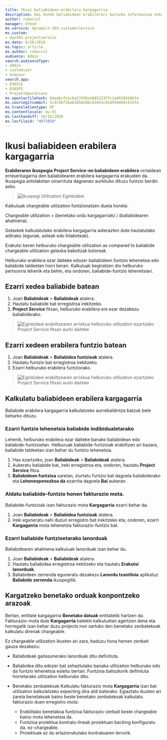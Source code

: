 ```yaml
---
title: Ikusi baliabideen erabilera kargagarria
description: Gai honek baliabideen erabilerari buruzko informazioa eskaintzen du.
author: ruhercul
manager: kfend
ms.service: dynamics-365-customerservice
ms.custom:
- dyn365-projectservice
ms.date: 9/26/2019
ms.topic: article
ms.author: ruhercul
audience: Admin
search.audienceType:
- admin
- customizer
- enduser
search.app:
- D365CE
- D365PS
- ProjectOperations
ms.openlocfilehash: 6daa6cfa1c6a237d8a1685123f7c1a6926418bfe
ms.sourcegitcommit: 5c4c9bf3ba018562d6cb3443c01d550489c415fa
ms.translationtype: HT
ms.contentlocale: eu-ES
ms.lasthandoff: 10/16/2020
ms.locfileid: "4071058"
---
```

# <a name="view-chargeable-utilization-for-resources"></a>Ikusi baliabideen erabilera kargagarria
 
**Erabileraren ikuspegia** **Project Service-en baliabideen erabilera** orrialdean erreserbagarria den baliabidearen erabilera kargagarria erakusten da. Ikuspegia antolaketan oinarrituta dagoenez aurkituko dituzu funtzio berdin asko.

> ![Ikuspegi Utilization Eginbideei](media/FAQ-utilization-1.png)
 

Kalkuluak chargeable utilization funtzionatzen duela honela:

   Chargeable utilization = (benetako ordu kargagarriak) / (baliabidearen ahalmena).

Gelaxkek kalkulatutako erabilera kargagarria adierazten dute hautatutako aldirako (egunak, asteak edo hilabeteak).

Erakutsi beren helburuko chargeable utilization as compared to baliabide chargeable utilization gelaxka bakoitzak koloreak. 

Helburuko erabilera ezar daiteke edozer baliabideen funtzio lehenetsia edo baliabide taldeetan horri berari. Kalkuluak begiratzen dio helburuko pertsonria lehenik eta behin, eta ondoren, baliabide-funtzio lehenetsiari.

## <a name="set-target-on-a-resource"></a>Ezarri xedea baliabide batean

1. Joan **Baliabideak** \> **Baliabideak** atalera. 
2. Hautatu baliabide bat erregistroa irekitzeko. 
3. **Project Service** fitxan, helburuko erabilera ere ezar dezakezu baliabiderako.

> ![Eginbideei erabiltzearen arriskua helburuko utilization ezartzeko Project Service fitxan aurki daiteke](media/FAQ-utilization-2.png)
 
## <a name="set-target-utilization-on-a-role"></a>Ezarri xedeen erabilera funtzio batean

1. Joan **Baliabideak** \> **Baliabidea funtzioak** atalera. 
2. Hautatu funtzio bat erregistroa irekitzeko. 
3. Ezarri helburuko erabilera funtziorako.

> ![Eginbideei erabiltzearen arriskua helburuko utilization ezartzeko Project Service fitxan aurki daiteke](media/FAQ-utilization-3.png)
 
## <a name="calculate-chargeable-utilization-for-a-resource"></a>Kalkulatu baliabideen erabilera kargagarria

Baliabide erabilera kargagarria kalkulatzeko aurrebaldintza batzuk bete beharko dituzu. 

### <a name="set-default-role-for-individual-resource"></a>Ezarri funtzio lehenetsia baliabide indibidualetarako

Lehenik, helburuko erabilera ezar daiteke banako baliabidean edo baliabide-funtzioetan. Helburuak baliabide-funtzioak erabiltzen ari bazara, baliabide taldeetan izan behar du funtzio lehenetsia. 

1. Hau ezartzeko, joan **Baliabideak** \> **Baliabideak** atalera. 
2. Aukeratu baliabide bat, ireki erregistroa eta, ondoren, hautatu **Project Service** fitxa. 
3. **Baliabideen funtzioa** saretan, ziurtatu funtzio bat dagoela baliabiderako eta **Lehenespenezkoa da** ezarrita dagoela **Bai** aukeran.
 
### <a name="change-billing-type-for-resource-role"></a>Aldatu baliabide-funtzio honen fakturazio mota.

Baliabide-funtzioak izan fakturazio mota **Kargagarria** ezarri behar da. 

1. Joan **Baliabideak** \> **Baliabidea funtzioak** atalera. 
2. Ireki eguneratu nahi duzun erregistro bat irekitzeko eta, ondoren, ezarri **Kargagarria** mota lehenetsia fakturazio-funtzio bat.

### <a name="set-working-hours-for-resource-role"></a>Ezarri baliabide funtzioetarako lanorduak
 
Baliabidearen ahalmena kalkuluak lanorduak izan behar du. 

1. Joan **Baliabideak** \> **Baliabideak** atalera. 
2. Hautatu baliabidea erregistroa irekitzeko eta hautatu **Erakutsi lanorduak**. 
3. Baliabideen zerrenda eguneratu dezakezu **Lanordu txantiloia** aplikatuz **Baliabide zerrenda** ikuspegitik.

## <a name="troubleshooting-chargeable-actual-hours"></a>Kargatzeko benetako orduak konpontzeko arazoak

Bertan, entitate kargagarria **Benetako datuak** entitatetik hartzen da. Fakturazio-mota dute **Kargagarria** batekin kalkuluetan agertzen dena eta horregatik izan behar duzu projects non sartuko den benetako zenbatekoak kalkulatu direnak chargeable.

Ez chargeable utilization ikusten ari zara, baduzu hona hemen zenbait gauza dezakezu:

- Baliabideak gaitasunerako lanorduak ditu definituta.
- Baliabidea ditu edozer bat zehaztutako banaka utilization helburuko edo da funtzio lehenetsia esleitu bertan. Funtzioa baliozkorik definituta horretarako utilization helburuko ditu.
- Benetako zenbatekoak Kalkulatu fakturazio mota **Kargagarria** izan bat utilization kalkulatzeko expecting dira aldi baterako. Egiaztatu ikusten ari zarela benetakoak baino beste benetako zenbatekoak kalkulatu fakturazio duen erregistro mota:

  - Erabilitako benetakoa funtzioa fakturazio-zerbait beste chargeable baino mota lehenetsia da.
  - Funtzioa proiektua kontratu-lineak proiektuan backing konfiguratu da. ez-chargeable.
  - Proiektuak ez du erlazionatutako kontratuaren lerrorik.

